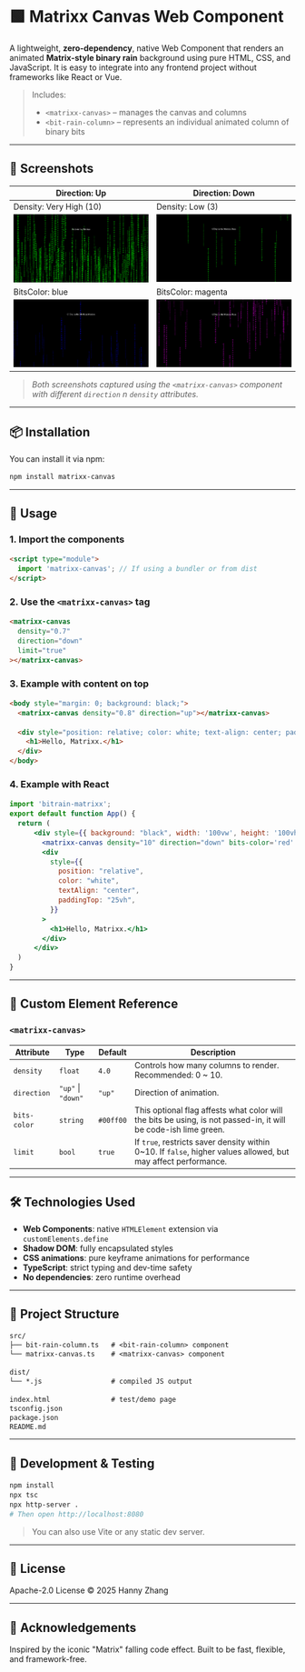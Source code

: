 # 🟩 Matrixx Canvas Web Component

A lightweight, **zero-dependency**, native Web Component that renders an animated **Matrix-style binary rain** background using pure HTML, CSS, and JavaScript. It is easy to integrate into any frontend project without frameworks like React or Vue.

> Includes:
> - `<matrixx-canvas>` – manages the canvas and columns
> - `<bit-rain-column>` – represents an individual animated column of binary bits

---

## 📸 Screenshots

| Direction: Up | Direction: Down |
|---------------|-----------------|
| Density: Very High (10) | Density: Low (3) |
| ![Up](images/up.png) | ![Down](images/down.png) |
| BitsColor: blue | BitsColor: magenta |
| ![Up](images/up_blue.png) | ![Down](images/down_magenta.png) |

> *Both screenshots captured using the `<matrixx-canvas>` component with different `direction` n `density` attributes.*

---

## 📦 Installation

You can install it via npm:

```bash
npm install matrixx-canvas
````

---

## 🚀 Usage

### 1. Import the components

```html
<script type="module">
  import 'matrixx-canvas'; // If using a bundler or from dist
</script>
```

### 2. Use the `<matrixx-canvas>` tag

```html
<matrixx-canvas
  density="0.7"
  direction="down"
  limit="true"
></matrixx-canvas>
```

### 3. Example with content on top

```html
<body style="margin: 0; background: black;">
  <matrixx-canvas density="0.8" direction="up"></matrixx-canvas>

  <div style="position: relative; color: white; text-align: center; padding-top: 25vh;">
    <h1>Hello, Matrixx.</h1>
  </div>
</body>
```

### 4. Example with React

```jsx
import 'bitrain-matrixx';
export default function App() {
  return (
      <div style={{ background: "black", width: '100vw', height: '100vh' }}>
        <matrixx-canvas density="10" direction="down" bits-color='red' />
        <div
          style={{
            position: "relative",
            color: "white",
            textAlign: "center",
            paddingTop: "25vh",
          }}
        >
          <h1>Hello, Matrixx.</h1>
        </div>
      </div>
  )
}
```

---

## 🧩 Custom Element Reference

### `<matrixx-canvas>`

| Attribute   | Type               | Default | Description                                                                                               |
| ----------- | ------------------ | ------- | --------------------------------------------------------------------------------------------------------- |
| `density`   | `float`            | `4.0`   | Controls how many columns to render. Recommended: 0 \~ 10.                                                |
| `direction` | `"up"` \| `"down"` | `"up"`  | Direction of animation.                                                                                   |
| `bits-color` | `string`          | `#00ff00` | This optional flag affests what color will the bits be using, is not passed-in, it will be code-ish lime green. |
| `limit`     | `bool`             | `true`  | If `true`, restricts saver density within 0\~10. If `false`, higher values allowed, but may affect performance. |

---

## 🛠 Technologies Used

* **Web Components**: native `HTMLElement` extension via `customElements.define`
* **Shadow DOM**: fully encapsulated styles
* **CSS animations**: pure keyframe animations for performance
* **TypeScript**: strict typing and dev-time safety
* **No dependencies**: zero runtime overhead

---

## 📁 Project Structure

```
src/
├── bit-rain-column.ts   # <bit-rain-column> component
└── matrixx-canvas.ts    # <matrixx-canvas> component

dist/
└── *.js                 # compiled JS output

index.html               # test/demo page
tsconfig.json
package.json
README.md
```

---

## 🧪 Development & Testing

```bash
npm install
npx tsc
npx http-server .
# Then open http://localhost:8080
```

> You can also use Vite or any static dev server.

---

## 📄 License

Apache-2.0 License © 2025 Hanny Zhang

---

## 🙌 Acknowledgements

Inspired by the iconic "Matrix" falling code effect. Built to be fast, flexible, and framework-free.
